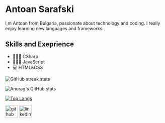 # Antoan Sarafski
I,m Antoan from Bulgaria, passionate about technology and coding. I really enjoy learning new languages and frameworks. 

## Skills and Exeprience
* 👨🏻‍💻 CSharp
* 👨🏻‍💻 JavaScript
* 💻 HTML&CSS

![GitHub streak stats](https://streak-stats.demolab.com/?user=antoansarafski&theme=transparent)  

![Anurag's GitHub stats](https://github-readme-stats.vercel.app/api?username=antoansarafski&show_icons=true&theme=transparent)

[![Top Langs](https://github-readme-stats.vercel.app/api/top-langs/?username=antoansarafski&layout=pie&theme=transparent)](https://github.com/anuraghazra/github-readme-stats)

[<img src='https://cdn.jsdelivr.net/npm/simple-icons@3.0.1/icons/github.svg' alt='github' height='40'>](https://github.com/antoansarafski)  [<img src='https://cdn.jsdelivr.net/npm/simple-icons@3.0.1/icons/linkedin.svg' alt='linkedin' height='40'>](https://www.linkedin.com/in/antoan-sarafski-a48829127//)  

